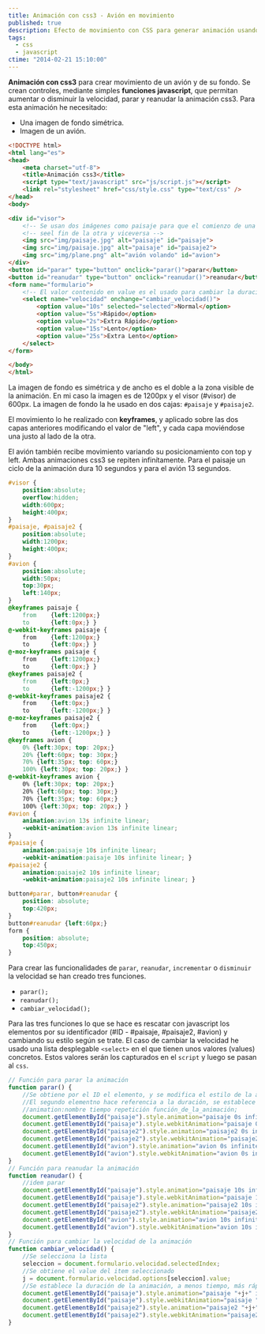 ```yaml
---
title: Animación con css3 - Avión en movimiento
published: true
description: Efecto de movimiento con CSS para generar animación usando "transform translate"
tags:
  - css
  - javascript
ctime: "2014-02-21 15:10:00"
---
```


**Animación con css3** para crear movimiento de un avión y de su fondo. Se crean controles, mediante simples **funciones javascript**, que permitan aumentar o disminuir la velocidad, parar y reanudar la animación css3. Para esta animación he necesitado:

<ul class="list-bullets">
	<li>Una imagen de fondo simétrica.</li>
	<li>Imagen de un avión.</li>
</ul>

```html
<!DOCTYPE html>
<html lang="es">
<head>
	<meta charset="utf-8">
	<title>Animación css3</title>
	<script type="text/javascript" src="js/script.js"></script>
	<link rel="stylesheet" href="css/style.css" type="text/css" />
</head>
<body>

<div id="visor">
	<!-- Se usan dos imágenes como paisaje para que el comienzo de una -->
	<!-- seel fin de la otra y viceversa -->
	<img src="img/paisaje.jpg" alt="paisaje" id="paisaje">
	<img src="img/paisaje.jpg" alt="paisaje" id="paisaje2">
	<img src="img/plane.png" alt="avión volando" id="avion">
</div>
<button id="parar" type="button" onclick="parar()">parar</button>
<button id="reanudar" type="button" onclick="reanudar()">reanudar</button>
<form name="formulario">
	<!-- El valor contenido en value es el usado para cambiar la duración de la animación -->
	<select name="velocidad" onchange="cambiar_velocidad()">
		<option value="10s" selected="selected">Normal</option>
		<option value="5s">Rápido</option>
		<option value="2s">Extra Rápido</option>
		<option value="15s">Lento</option>
		<option value="25s">Extra Lento</option>
	</select>
</form>

</body>
</html>
```

La imagen de fondo es simétrica y de ancho es el doble a la zona visible de la animación. En mi caso la imagen es de 1200px y el visor (#visor) de 600px. La imagen de fondo la he usado en dos cajas: <code>#paisaje</code> y <code>#paisaje2</code>.

El movimiento lo he realizado con **keyframes**, y aplicado sobre las dos capas anteriores modificando el valor de "left", y cada capa moviéndose una justo al lado de la otra.

El avión también recibe movimiento variando su posicionamiento con top y left. Ambas animaciones css3 se repiten infinítamente. Para el paisaje un ciclo de la animación dura 10 segundos y para el avión 13 segundos.

```css
#visor {
	position:absolute;
	overflow:hidden;
	width:600px;
	height:400px;
}
#paisaje, #paisaje2 {
	position:absolute;
	width:1200px;
	height:400px;
}
#avion {
	position:absolute;
	width:50px;
	top:30px;
	left:140px;
}
@keyframes paisaje {
	from	{left:1200px;}
	to		{left:0px;}	}
@-webkit-keyframes paisaje {
	from	{left:1200px;}
	to		{left:0px;}	}
@-moz-keyframes paisaje {
	from	{left:1200px;}
	to		{left:0px;}	}
@keyframes paisaje2 {
	from	{left:0px;}
	to		{left:-1200px;}	}
@-webkit-keyframes paisaje2 {
	from	{left:0px;}
	to		{left:-1200px;}	}
@-moz-keyframes paisaje2 {
	from	{left:0px;}
	to		{left:-1200px;}	}
@keyframes avion {
	0% {left:30px; top: 20px;}
	20% {left:60px; top: 30px;}
	70% {left:35px; top: 60px;}
	100% {left:30px; top: 20px;} }
@-webkit-keyframes avion {
	0% {left:30px; top: 20px;}
	20% {left:60px; top: 30px;}
	70% {left:35px; top: 60px;}
	100% {left:30px; top: 20px;} }
#avion {
	animation:avion 13s infinite linear;
	-webkit-animation:avion 13s infinite linear;
}
#paisaje {
	animation:paisaje 10s infinite linear;
	-webkit-animation:paisaje 10s infinite linear; }
#paisaje2 {
	animation:paisaje2 10s infinite linear;
	-webkit-animation:paisaje2 10s infinite linear; }

button#parar, button#reanudar {
	position: absolute;
	top:420px;
}
button#reanudar {left:60px;}
form {
	position: absolute;
	top:450px;
}
```

Para crear las funcionalidades de <code>parar</code>, <code>reanudar</code>, <code>incrementar</code> o <code>disminuir</code> la velocidad se han creado tres funciones.

<ul class="list-bullets">
	<li><code>parar();</code></li>
	<li><code>reanudar();</code></li>
	<li><code>cambiar_velocidad();</code></li>
</ul>

Para las tres funciones lo que se hace es rescatar con javascript los elementos por su identificador (#ID - #paisaje, #paisaje2, #avion) y cambiando su estilo según se trate. El caso de cambiar la velocidad he usado una lista desplegable <code>&lt;select&gt;</code> en el que tienen unos valores (values) concretos. Estos valores serán los capturados en el <code>script</code> y luego se pasan al <code>css</code>.

```javascript
// Función para parar la animación
function parar() {
	//Se obtiene por el ID el elemento, y se modifica el estilo de la animación
	//El segundo elementno hace referencia a la duración, se establece en 0 segundos
	//animation:nombre tiempo repetición función_de_la_animación;
	document.getElementById("paisaje").style.animation="paisaje 0s infinite linear";
	document.getElementById("paisaje").style.webkitAnimation="paisaje 0s infinite linear";
	document.getElementById("paisaje2").style.animation="paisaje2 0s infinite linear";
	document.getElementById("paisaje2").style.webkitAnimation="paisaje2 0s infinite linear";
	document.getElementById("avion").style.animation="avion 0s infinite linear";
	document.getElementById("avion").style.webkitAnimation="avion 0s infinite linear";
}
// Función para reanudar la animación
function reanudar() {
	//idem parar
	document.getElementById("paisaje").style.animation="paisaje 10s infinite linear";
	document.getElementById("paisaje").style.webkitAnimation="paisaje 10s infinite linear";
	document.getElementById("paisaje2").style.animation="paisaje2 10s infinite linear";
	document.getElementById("paisaje2").style.webkitAnimation="paisaje2 10s infinite linear";
	document.getElementById("avion").style.animation="avion 10s infinite linear";
	document.getElementById("avion").style.webkitAnimation="avion 10s infinite linear";
}
// Función para cambiar la velocidad de la animación
function cambiar_velocidad() {
	//Se selecciona la lista
	seleccion = document.formulario.velocidad.selectedIndex;
	//Se obtiene el value del item seleccionado
	j = document.formulario.velocidad.options[seleccion].value;
	//Se establece la duración de la animación, a menos tiempo, más rápido, y viceversa
	document.getElementById("paisaje").style.animation="paisaje "+j+" infinite linear";
	document.getElementById("paisaje").style.webkitAnimation="paisaje "+j+" infinite linear";
	document.getElementById("paisaje2").style.animation="paisaje2 "+j+" infinite linear";
	document.getElementById("paisaje2").style.webkitAnimation="paisaje2 "+j+" infinite linear";
}
```
